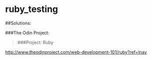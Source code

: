 # ruby_testing



##Solutions:

###The Odin Project:
>###Project: Ruby
	

http://www.theodinproject.com/web-development-101/ruby?ref=lnav